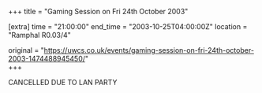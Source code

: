 +++
title = "Gaming Session on Fri 24th October 2003"

[extra]
time = "21:00:00"
end_time = "2003-10-25T04:00:00Z"
location = "Ramphal R0.03/4"

original = "https://uwcs.co.uk/events/gaming-session-on-fri-24th-october-2003-1474488945450/"    
+++

CANCELLED DUE TO LAN PARTY

